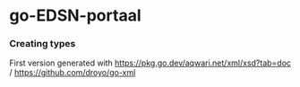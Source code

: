 # go-EDSN-portaal

### Creating types
First version generated with https://pkg.go.dev/aqwari.net/xml/xsd?tab=doc / https://github.com/droyo/go-xml
